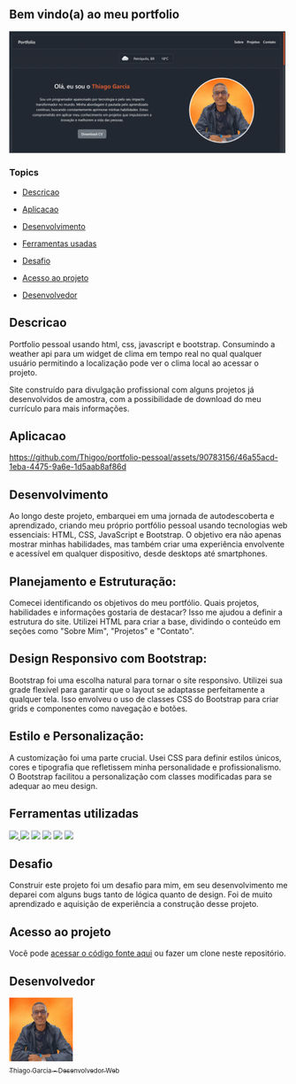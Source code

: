 ## Bem vindo(a) ao meu portfolio

<img src="https://github.com/Thigoo/portfolio-pessoal/blob/master/img/img-site.png" width="500px"></img>

### Topics 

- [Descricao](#project-description)

- [Aplicacao](#aplication)

- [Desenvolvimento](#development)

- [Ferramentas usadas](#tools-used)

- [Desafio](#challenge)

- [Acesso ao projeto](#project-access)

- [Desenvolvedor](#developer)

## Descricao

<p>Portfolio pessoal usando html, css, javascript e bootstrap. Consumindo a weather api para um widget de clima em tempo real no qual qualquer usuário permitindo a localização pode ver o clima local ao acessar o projeto.</p>
<p>Site construído para divulgação profissional com alguns projetos já desenvolvidos de amostra, com a possibilidade de download do meu currículo para mais informações.</p>

## Aplicacao

https://github.com/Thigoo/portfolio-pessoal/assets/90783156/46a55acd-1eba-4475-9a6e-1d5aab8af86d

## Desenvolvimento

<p>
Ao longo deste projeto, embarquei em uma jornada de autodescoberta e aprendizado, criando meu próprio portfólio pessoal usando tecnologias web essenciais: HTML, CSS, JavaScript e Bootstrap. O objetivo era não apenas mostrar minhas habilidades, mas também criar uma experiência envolvente e acessível em qualquer dispositivo, desde desktops até smartphones.
</p>

## Planejamento e Estruturação:
<p>
Comecei identificando os objetivos do meu portfólio. Quais projetos, habilidades e informações gostaria de destacar? Isso me ajudou a definir a estrutura do site. Utilizei HTML para criar a base, dividindo o conteúdo em seções como "Sobre Mim", "Projetos" e "Contato".
</p>

## Design Responsivo com Bootstrap:
<p>
Bootstrap foi uma escolha natural para tornar o site responsivo. Utilizei sua grade flexível para garantir que o layout se adaptasse perfeitamente a qualquer tela. Isso envolveu o uso de classes CSS do Bootstrap para criar grids e componentes como navegação e botões.
</p>

## Estilo e Personalização:
<p>
A customização foi uma parte crucial. Usei CSS para definir estilos únicos, cores e tipografia que refletissem minha personalidade e profissionalismo. O Bootstrap facilitou a personalização com classes modificadas para se adequar ao meu design.
</p>

## Ferramentas utilizadas

<a href="https://developer.mozilla.org/pt-BR/docs/Web/HTML" target="_blank"><img src="https://upload.wikimedia.org/wikipedia/commons/thumb/3/38/HTML5_Badge.svg/2048px-HTML5_Badge.svg.png" width="30px"></img> </a>
<a href="https://www.w3schools.com/css/" target="_blank"><img src="https://upload.wikimedia.org/wikipedia/commons/thumb/6/62/CSS3_logo.svg/2048px-CSS3_logo.svg.png" width="30px"></img></a>
<a href="https://www.w3schools.com/js/" target="_blank"><img src="https://upload.wikimedia.org/wikipedia/commons/thumb/9/99/Unofficial_JavaScript_logo_2.svg/512px-Unofficial_JavaScript_logo_2.svg.png?20141107110902" width="30px"></img></a>
<a href="https://getbootstrap.com/" target="_blank"><img src="https://avatars.githubusercontent.com/u/2918581?s=280&v=4" width="30px"></img></a>
<a href="https://openweathermap.org/api" target="_blank"><img src="https://global.discourse-cdn.com/business4/uploads/athom/original/3X/c/d/cda9c4a942371adfb1f733e3dc582c4cf9362f92.png" width="30px"></img></a>
<a href="https://github.com/" target="_blank"><img src="https://upload.wikimedia.org/wikipedia/commons/9/91/Octicons-mark-github.svg" width="30px"></img></a>

## Desafio

<p>Construir este projeto foi um desafio para mim, em seu desenvolvimento me deparei com alguns bugs tanto de lógica quanto de design. Foi de muito aprendizado e aquisição de experiência a construção desse projeto.</p>

## Acesso ao projeto
Você pode [acessar o código fonte aqui](https://github.com/Thigoo/portfolio-pessoal) ou fazer um clone neste repositório.

## Desenvolvedor
 [<img src="https://github.com/Thigoo/portfolio-pessoal/blob/master/img/thigo-dev.jpg" width=115><br><sub>Thiago Garcia - Desenvolvedor Web</sub>](https://github.com/Thigoo) 

